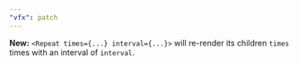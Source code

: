 ```yaml
---
"vfx": patch
---
```


**New:** `<Repeat times={...} interval={...}>` will re-render its children `times` times with an interval of `interval`.
